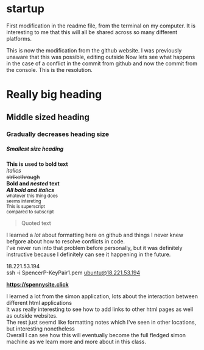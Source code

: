 # startup

First modification in the readme file, from the terminal on my computer. It is interesting to me that this will all be shared across so many different
platforms.

This is now the modification from the github website. I was previously unaware that this was possible, editing outside Now lets see what happens in the case of a conflict in the commit from github and now the commit from the console. This is the resolution.

# Really big heading
## Middle sized heading
### Gradually decreases heading size  
##### Smallest size heading

**This is used to bold text**  
*italics*  
~~strikethrough~~  
**Bold and _nested_ text**  
***All bold and italics***  
<sub> whatever this thing does  
  seems intereting</sub>  
<sup> This is superscript  
  compared to subscript</sup>  
    
  >Quoted text  

I learned a *lot* about formatting here on github and things I never knew befgore about how to resolve conflicts in code.  
I've never run into that problem before personally, but it was definitely instructive because I definitely can see it happening in the future.  


18.221.53.194  
ssh -i SpencerP-KeyPair1.pem ubuntu@18.221.53.194  
  
**https://spennysite.click**  
  
I learned a lot from the simon application, lots about the interaction between different html applications  
It was really interesting to see how to add links to other html pages as well as outside websites.  
The rest just seemd like formatting notes which I've seen in other locations, but interesting nonetheless  
Overall I can see how this will eventually become the full fledged simon machine as we learn more and more about in this class.  
